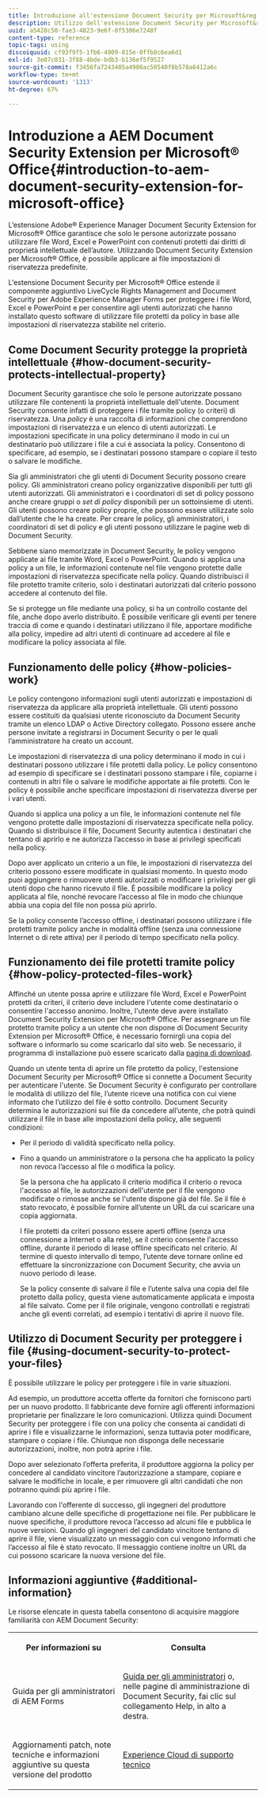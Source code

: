 ```yaml
---
title: Introduzione all'estensione Document Security per Microsoft&reg AEM; Office
description: Utilizzo dell'estensione Document Security per Microsoft&reg; Office, è possibile applicare impostazioni di riservatezza predefinite al Microsoft&reg; File di Office.
uuid: a5428c50-fae3-4823-9e6f-0f5306e7248f
content-type: reference
topic-tags: using
discoiquuid: cf93f9f5-1fb6-4909-815e-0ffb8c6ea6d1
exl-id: 3e07c031-3f88-4bde-bdb3-b136ef5f9527
source-git-commit: f3456fa7243405a4986ac50540f8b578a6412a6c
workflow-type: tm+mt
source-wordcount: '1313'
ht-degree: 67%

---
```


# Introduzione a AEM Document Security Extension per Microsoft® Office{#introduction-to-aem-document-security-extension-for-microsoft-office}

L’estensione Adobe® Experience Manager Document Security Extension for Microsoft® Office garantisce che solo le persone autorizzate possano utilizzare file Word, Excel e PowerPoint con contenuti protetti dai diritti di proprietà intellettuale dell’autore. Utilizzando Document Security Extension per Microsoft® Office, è possibile applicare ai file impostazioni di riservatezza predefinite.

L&#39;estensione Document Security per Microsoft® Office estende il componente aggiuntivo LiveCycle Rights Management and Document Security per Adobe Experience Manager Forms per proteggere i file Word, Excel e PowerPoint e per consentire agli utenti autorizzati che hanno installato questo software di utilizzare file protetti da policy in base alle impostazioni di riservatezza stabilite nel criterio.

## Come Document Security protegge la proprietà intellettuale {#how-document-security-protects-intellectual-property}

Document Security garantisce che solo le persone autorizzate possano utilizzare file contenenti la proprietà intellettuale dell&#39;utente. Document Security consente infatti di proteggere i file tramite policy (o criteri) di riservatezza. Una *policy* è una raccolta di informazioni che comprendono impostazioni di riservatezza e un elenco di utenti autorizzati. Le impostazioni specificate in una policy determinano il modo in cui un destinatario può utilizzare i file a cui è associata la policy. Consentono di specificare, ad esempio, se i destinatari possono stampare o copiare il testo o salvare le modifiche.

Sia gli amministratori che gli utenti di Document Security possono creare policy. Gli amministratori creano policy organizzative disponibili per tutti gli utenti autorizzati. Gli amministratori e i coordinatori di set di policy possono anche creare gruppi o *set di policy* disponibili per un sottoinsieme di utenti. Gli utenti possono creare policy proprie, che possono essere utilizzate solo dall’utente che le ha create. Per creare le policy, gli amministratori, i coordinatori di set di policy e gli utenti possono utilizzare le pagine web di Document Security.

Sebbene siano memorizzate in Document Security, le policy vengono applicate ai file tramite Word, Excel o PowerPoint. Quando si applica una policy a un file, le informazioni contenute nel file vengono protette dalle impostazioni di riservatezza specificate nella policy. Quando distribuisci il file protetto tramite criterio, solo i destinatari autorizzati dal criterio possono accedere al contenuto del file.

Se si protegge un file mediante una policy, si ha un controllo costante del file, anche dopo averlo distribuito. È possibile verificare gli eventi per tenere traccia di come e quando i destinatari utilizzano il file, apportare modifiche alla policy, impedire ad altri utenti di continuare ad accedere al file e modificare la policy associata al file.

## Funzionamento delle policy {#how-policies-work}

Le policy contengono informazioni sugli utenti autorizzati e impostazioni di riservatezza da applicare alla proprietà intellettuale. Gli utenti possono essere costituiti da qualsiasi utente riconosciuto da Document Security tramite un elenco LDAP o Active Directory collegato. Possono essere anche persone invitate a registrarsi in Document Security o per le quali l’amministratore ha creato un account.

Le impostazioni di riservatezza di una policy determinano il modo in cui i destinatari possono utilizzare i file protetti dalla policy. Le policy consentono ad esempio di specificare se i destinatari possono stampare i file, copiarne i contenuti in altri file o salvare le modifiche apportate ai file protetti. Con le policy è possibile anche specificare impostazioni di riservatezza diverse per i vari utenti.

Quando si applica una policy a un file, le informazioni contenute nel file vengono protette dalle impostazioni di riservatezza specificate nella policy. Quando si distribuisce il file, Document Security autentica i destinatari che tentano di aprirlo e ne autorizza l’accesso in base ai privilegi specificati nella policy.

Dopo aver applicato un criterio a un file, le impostazioni di riservatezza del criterio possono essere modificate in qualsiasi momento. In questo modo puoi aggiungere o rimuovere utenti autorizzati o modificare i privilegi per gli utenti dopo che hanno ricevuto il file. È possibile modificare la policy applicata al file, nonché revocare l’accesso al file in modo che chiunque abbia una copia del file non possa più aprirlo.

Se la policy consente l’accesso offline, i destinatari possono utilizzare i file protetti tramite policy anche in modalità offline (senza una connessione Internet o di rete attiva) per il periodo di tempo specificato nella policy.

## Funzionamento dei file protetti tramite policy {#how-policy-protected-files-work}

Affinché un utente possa aprire e utilizzare file Word, Excel e PowerPoint protetti da criteri, il criterio deve includere l&#39;utente come destinatario o consentire l&#39;accesso anonimo. Inoltre, l&#39;utente deve avere installato Document Security Extension per Microsoft® Office. Per assegnare un file protetto tramite policy a un utente che non dispone di Document Security Extension per Microsoft® Office, è necessario fornirgli una copia del software o informarlo su come scaricarlo dal sito web. Se necessario, il programma di installazione può essere scaricato dalla [pagina di download](https://experienceleague.adobe.com/docs/experience-manager-document-security/using/download-installer.html?lang=en).

Quando un utente tenta di aprire un file protetto da policy, l&#39;estensione Document Security per Microsoft® Office si connette a Document Security per autenticare l&#39;utente. Se Document Security è configurato per controllare le modalità di utilizzo del file, l’utente riceve una notifica con cui viene informato che l’utilizzo del file è sotto controllo. Document Security determina le autorizzazioni sui file da concedere all’utente, che potrà quindi utilizzare il file in base alle impostazioni della policy, alle seguenti condizioni:

* Per il periodo di validità specificato nella policy.
* Fino a quando un amministratore o la persona che ha applicato la policy non revoca l’accesso al file o modifica la policy.

   Se la persona che ha applicato il criterio modifica il criterio o revoca l&#39;accesso al file, le autorizzazioni dell&#39;utente per il file vengono modificate o rimosse anche se l&#39;utente dispone già del file. Se il file è stato revocato, è possibile fornire all’utente un URL da cui scaricare una copia aggiornata.

   I file protetti da criteri possono essere aperti offline (senza una connessione a Internet o alla rete), se il criterio consente l&#39;accesso offline, durante il periodo di lease offline specificato nel criterio. Al termine di questo intervallo di tempo, l’utente deve tornare online ed effettuare la sincronizzazione con Document Security, che avvia un nuovo periodo di lease.

   Se la policy consente di salvare il file e l’utente salva una copia del file protetto dalla policy, questa viene automaticamente applicata e imposta al file salvato. Come per il file originale, vengono controllati e registrati anche gli eventi correlati, ad esempio i tentativi di aprire il nuovo file.

## Utilizzo di Document Security per proteggere i file {#using-document-security-to-protect-your-files}

È possibile utilizzare le policy per proteggere i file in varie situazioni.

Ad esempio, un produttore accetta offerte da fornitori che forniscono parti per un nuovo prodotto. Il fabbricante deve fornire agli offerenti informazioni proprietarie per finalizzare le loro comunicazioni. Utilizza quindi Document Security per proteggere i file con una policy che consenta ai candidati di aprire i file e visualizzarne le informazioni, senza tuttavia poter modificare, stampare o copiare i file. Chiunque non disponga delle necessarie autorizzazioni, inoltre, non potrà aprire i file.

Dopo aver selezionato l’offerta preferita, il produttore aggiorna la policy per concedere al candidato vincitore l’autorizzazione a stampare, copiare e salvare le modifiche in locale, e per rimuovere gli altri candidati che non potranno quindi più aprire i file.

Lavorando con l&#39;offerente di successo, gli ingegneri del produttore cambiano alcune delle specifiche di progettazione nei file. Per pubblicare le nuove specifiche, il produttore revoca l’accesso ad alcuni file e pubblica le nuove versioni. Quando gli ingegneri del candidato vincitore tentano di aprire il file, viene visualizzato un messaggio con cui vengono informati che l’accesso al file è stato revocato. Il messaggio contiene inoltre un URL da cui possono scaricare la nuova versione del file.

## Informazioni aggiuntive {#additional-information}

Le risorse elencate in questa tabella consentono di acquisire maggiore familiarità con AEM Document Security:

<table >
 <tbody>
  <tr>
   <th><p>Per informazioni su</p> </th>
   <th><p>Consulta</p> </th>
  </tr>
  <tr>
   <td><p>Guida per gli amministratori di AEM Forms</p> </td>
   <td><p><a href="https://experienceleague.adobe.com/docs/experience-manager-65/forms/administrator-help/get-started/configure-general-aem-forms-settings.html?lang=en">Guida per gli amministratori</a> o, nelle pagine di amministrazione di Document Security, fai clic sul collegamento Help, in alto a destra.</p> </td>
  </tr>
  <tr>
   <td><p>Aggiornamenti patch, note tecniche e informazioni aggiuntive su questa versione del prodotto</p> </td>
   <td><p><a href="https://experienceleague.adobe.com/?support-solution=General&amp;support-tab=home#support">Experience Cloud di supporto tecnico</a></p> </td>
  </tr>
 </tbody>
</table>
